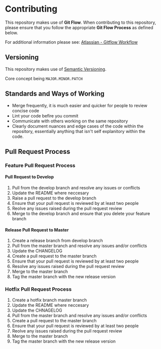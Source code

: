 # Contributing

This repository makes use of __Git Flow__. When contributing to this repository, please ensure that you follow the appropriate __Git Flow Process__ as defined below.

For additional information please see: [Atlassian - Gitflow Workflow](https://www.atlassian.com/git/tutorials/comparing-workflows/gitflow-workflow)

## Versioning

This repository makes use of [Semantic Versioning](https://semver.org/).

Core concept being ```MAJOR.MINOR.PATCH```

## Standards and Ways of Working

* Merge frequently, it is much easier and quicker for people to review concise code
* Lint your code befire you commit
* Communicate with others working on the same repository
* Clearly document nuances and edge cases of the code within the repository, essentially anything that isn't self explanitory within the code.

## Pull Request Process

### Feature Pull Request Process

#### Pull Request to Develop

1. Pull from the develop branch and resolve any issues or conflicts
2. Update the README where neccesary
3. Raise a pull request to the develop branch
4. Ensure that your pull request is reviewed by at least two people
5. Reolve any issues raised during the pull request review
6. Merge to the develop branch and ensure that you delete your feature branch 

#### Release Pull Request to Master

1. Create a release branch from develop branch
2. Pull from the master branch and resolve any issues and/or conflicts
3. Update the CHANGELOG
4. Create a pull request to the master branch
5. Ensure that your pull request is reviewed by at least two people
6. Resolve any issues raised during the pull request review
7. Merge to the master branch
8. Tag the master branch with the new release version

### Hotfix Pull Request Process

1. Create a hotfix branch master branch
2. Update the README where neccesary
3. Update the CHNAGELOG
4. Pull from the master branch and resolve any issues and/or conflicts
5. Create a pull request to the master branch
6. Ensure that your pull request is reviewed by at least two people
7. Reolve any issues raised during the pull request review
8. Merge to the master branch
9. Tag the master branch with the new release version